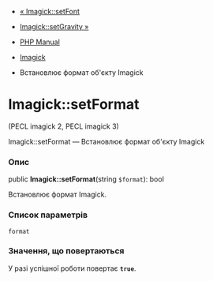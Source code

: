 - [« Imagick::setFont](imagick.setfont.md)
- [Imagick::setGravity »](imagick.setgravity.md)

- [PHP Manual](index.md)
- [Imagick](class.imagick.md)
- Встановлює формат об'єкту Imagick

# Imagick::setFormat

(PECL imagick 2, PECL imagick 3)

Imagick::setFormat — Встановлює формат об'єкту Imagick

### Опис

public **Imagick::setFormat**(string `$format`): bool

Встановлює формат Imagick.

### Список параметрів

`format`

### Значення, що повертаються

У разі успішної роботи повертає **`true`**.
